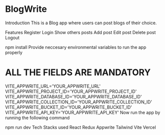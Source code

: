 # BlogWrite
Introduction
This is a Blog app where users can post blogs of their choice.

Features
Register
Login
Show others posts
Add post
Edit post
Delete post
Logout

npm install 
Provide neccesary environmental variables to run the app properly

# ALL THE FIELDS ARE MANDATORY
VITE_APPWRITE_URL='YOUR_APPWRITE_URL'
VITE_APPWRITE_PROJECT_ID='YOUR_APPWRITE_PROJECT_ID'
VITE_APPWRITE_DATABASE_ID='YOUR_APPWRITE_DATABASE_ID'
VITE_APPWRITE_COLLECTION_ID='YOUR_APPWRITE_COLLECTION_ID'
VITE_APPWRITE_BUCKET_ID='YOUR_APPWRITE_BUCKET_ID'
VITE_APPWRITE_API_KEY='YOUR_APPWRITE_API_KEY'
Now run the app by running the following command

npm run dev 
Tech Stacks used
React
Redux
Appwrite
Tailwind
Vite
Vercel
